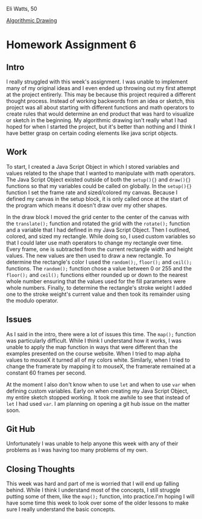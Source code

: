 Eli Watts, 50

[Algorithmic Drawing](https://wattse13.github.io/120_work/hw_6/)

# Homework Assignment 6

## Intro

I really struggled with this week's assignment. I was unable to implement many of my original ideas and I even ended up throwing out my first attempt at the project entirerly. This may be because this project required a different thought process. Instead of working backwords from an idea or sketch, this project was all about starting with different functions and math operators to create rules that would determine an end product that was hard to visualize or sketch in the beginning. My algorithmic drawing isn't really what I had hoped for when I started the project, but it's better than nothing and I think I have better grasp on certain coding elements like java script objects.

## Work

To start, I created a Java Script Object in which I stored variables and values related to the shape that I wanted to manipulate with math operators. The Java Script Object existed outside of both the `setup(){}` and `draw(){}` functions so that my variables could be called on globally. In the `setup(){}` function I set the frame rate and sized/colored my canvas. Because I defined my canvas in the setup block, it is only called once at the start of the program which means it doesn't draw over my other shapes.

In the draw block I moved the grid center to the center of the canvas with the `translate();` function and rotated the grid with the `rotate();` function and a variable that I had defined in my Java Script Object. Then I outlined, colored, and sized my rectangle. While doing so, I used custom variables so that I could later use math operators to change my rectangle over time. Every frame, one is subtracted from the current rectangle width and height values. The new values are then used to draw a new rectangle. To determine the rectangle's color I used the `random();`, `floor();` and `ceil();` functions. The `random();` function chose a value between 0 or 255 and the `floor();` and `ceil();` functions either rounded up or down to the nearest whole number ensuring that the values used for the fill parameters were whole numbers. Finally, to determine the rectangle's stroke weight I added one to the stroke weight's current value and then took its remainder using the modulo operator.

## Issues

As I said in the intro, there were a lot of issues this time. The `map();` function was particularly difficult. While I think I understand how it works, I was unable to apply the map function in ways that were different than the examples presented on the course website. When I tried to map alpha values to mouseX it turned all of my colors white. Similarly, when I tried to change the framerate by mapping it to mouseX, the framerate remained at a constant 60 frames per second.

At the moment I also don't know when to use `let` and when to use `var` when defining custom variables. Early on when creating my Java Script Object, my entire sketch stopped working. It took me awhile to see that instead of `let` I had used `var`. I am planning on opening a git hub issue on the matter soon.

## Git Hub

Unfortunately I was unable to help anyone this week with any of their problems as I was having too many problems of my own.

## Closing Thoughts

This week was hard and part of me is worried that I will end up falling behind. While I think I understand most of the concepts, I still struggle putting some of them, like the `map();` function, into practice.I'm hoping I will have some time this week to look over some of the older lessons to make sure I really understand the basic concepts.
